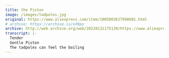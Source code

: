```yaml
---
title: the Piston
image: /images/tadpoles.jpg
original: https://www.aliexpress.com/item/1005003627998601.html
# archive: https://archive.is/xX9px
archive: http://web.archive.org/web/20220131175139/https://www.aliexpress.com/item/1005003627998601.html
transcript: |-
  Tender
  Gentle Piston
  The tadpoles can feel the boiling
---
```



